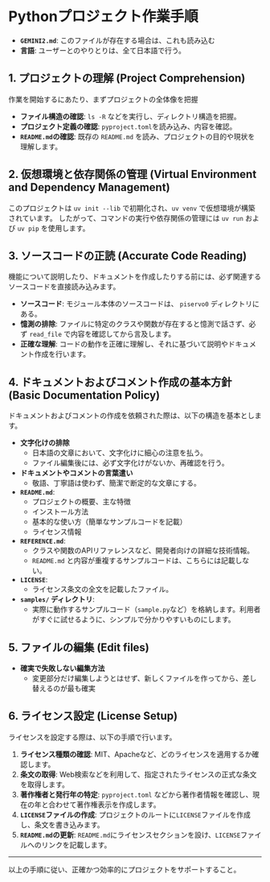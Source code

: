 # Pythonプロジェクト作業手順

- **`GEMINI2.md`**: このファイルが存在する場合は、これも読み込む
- **言語**: ユーザーとのやりとりは、全て日本語で行う。

## 1. プロジェクトの理解 (Project Comprehension)

作業を開始するにあたり、まずプロジェクトの全体像を把握

- **ファイル構造の確認**: `ls -R` などを実行し、ディレクトリ構造を把握。
- **プロジェクト定義の確認**: `pyproject.toml`を読み込み、内容を確認。
- **`README.md`の確認**: 既存の `README.md` を読み、プロジェクトの目的や現状を理解します。

## 2. 仮想環境と依存関係の管理 (Virtual Environment and Dependency Management)

このプロジェクトは `uv init --lib` で初期化され、`uv venv` で仮想環境が構築されています。
したがって、コマンドの実行や依存関係の管理には `uv run` および `uv pip` を使用します。

## 3. ソースコードの正読 (Accurate Code Reading)

機能について説明したり、ドキュメントを作成したりする前には、必ず関連するソースコードを直接読み込みます。

- **ソースコード**: モジュール本体のソースコードは、 `piservo0` ディレクトリにある。
- **憶測の排除**: ファイルに特定のクラスや関数が存在すると憶測で話さず、必ず `read_file` で内容を確認してから言及します。
- **正確な理解**: コードの動作を正確に理解し、それに基づいて説明やドキュメント作成を行います。

## 4. ドキュメントおよびコメント作成の基本方針 (Basic Documentation Policy)

ドキュメントおよびコメントの作成を依頼された際は、以下の構造を基本とします。

- **文字化けの排除**
    - 日本語の文章において、文字化けに細心の注意を払う。
    - ファイル編集後には、必ず文字化けがないか、再確認を行う。
- **ドキュメントやコメントの言葉遣い**
    - 敬語、丁寧語は使わず、簡潔で断定的な文章にする。
- **`README.md`**:
    - プロジェクトの概要、主な特徴
    - インストール方法
    - 基本的な使い方（簡単なサンプルコードを記載）
    - ライセンス情報
- **`REFERENCE.md`**:
    - クラスや関数のAPIリファレンスなど、開発者向けの詳細な技術情報。
    - `README.md` と内容が重複するサンプルコードは、こちらには記載しない。
- **`LICENSE`**:
    - ライセンス条文の全文を記載したファイル。
- **`samples/` ディレクトリ**:
    - 実際に動作するサンプルコード（`sample.py`など）を格納します。利用者がすぐに試せるように、シンプルで分かりやすいものにします。

## 5. ファイルの編集 (Edit files)

- **確実で失敗しない編集方法**
    - 変更部分だけ編集しようとはせず、新しくファイルを作ってから、差し替えるのが最も確実

## 6. ライセンス設定 (License Setup)

ライセンスを設定する際は、以下の手順で行います。

1.  **ライセンス種類の確認**: MIT、Apacheなど、どのライセンスを適用するか確認します。
2.  **条文の取得**: Web検索などを利用して、指定されたライセンスの正式な条文を取得します。
3.  **著作権者と発行年の特定**: `pyproject.toml` などから著作者情報を確認し、現在の年と合わせて著作権表示を作成します。
4.  **`LICENSE`ファイルの作成**: プロジェクトのルートに`LICENSE`ファイルを作成し、条文を書き込みます。
5.  **`README.md`の更新**: `README.md`にライセンスセクションを設け、`LICENSE`ファイルへのリンクを記載します。

---
以上の手順に従い、正確かつ効率的にプロジェクトをサポートすること。
